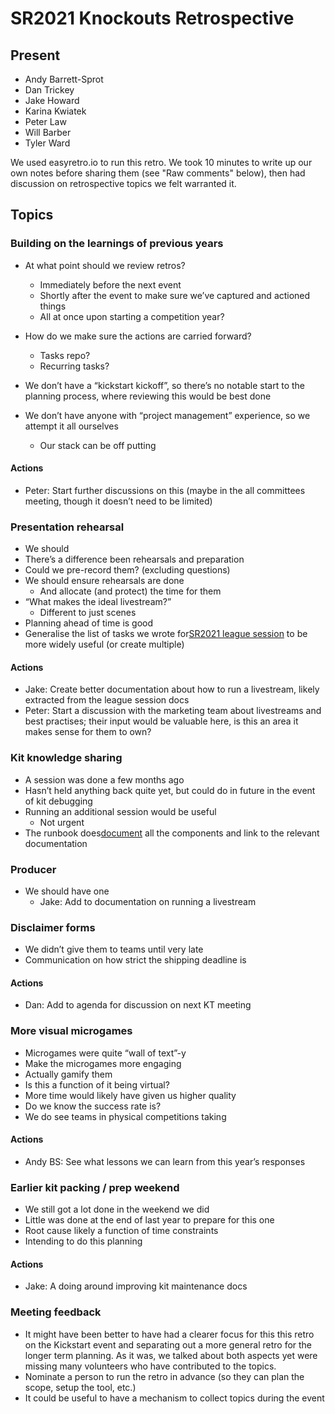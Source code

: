 # SR2021 Knockouts Retrospective

## Present

- Andy Barrett-Sprot
- Dan Trickey
- Jake Howard
- Karina Kwiatek
- Peter Law
- Will Barber
- Tyler Ward

We used easyretro.io to run this retro. We took 10 minutes to write up our own
notes before sharing them (see "Raw comments" below), then had discussion on
retrospective topics we felt warranted it.

## Topics

### Building on the learnings of previous years

- At what point should we review retros?

  - Immediately before the next event
  - Shortly after the event to make sure we’ve captured and actioned things
  - All at once upon starting a competition year?

- How do we make sure the actions are carried forward?

  - Tasks repo?
  - Recurring tasks?

- We don’t have a “kickstart kickoff”, so there’s no notable start to the planning process, where reviewing this would be best done

- We don’t have anyone with “project management” experience, so we attempt it all ourselves

  - Our stack can be off putting

#### Actions

- Peter: Start further discussions on this (maybe in the all committees meeting, though it doesn’t need to be limited)

### Presentation rehearsal

- We should
- There’s a difference been rehearsals and preparation
- Could we pre-record them? (excluding questions)
- We should ensure rehearsals are done
  - And allocate (and protect) the time for them
- “What makes the ideal livestream?”
  - Different to just scenes
- Planning ahead of time is good
- Generalise the list of tasks we wrote for[SR2021 league session](https://studentrobotics.org/runbook/competition/virtual-competitions/competition-session-checklist/) to be more widely useful (or create multiple)

#### Actions

- Jake: Create better documentation about how to run a livestream, likely
  extracted from the league session docs
- Peter: Start a discussion with the marketing team about livestreams and best
  practises; their input would be valuable here, is this an area it makes sense
  for them to own?

### Kit knowledge sharing

- A session was done a few months ago
- Hasn’t held anything back quite yet, but could do in future in the event of kit debugging
- Running an additional session would be useful
  - Not urgent
- The runbook does[document](https://studentrobotics.org/runbook/kit/software/) all the components and link to the relevant documentation

### Producer

- We should have one
  - Jake: Add to documentation on running a livestream

### Disclaimer forms

- We didn’t give them to teams until very late
- Communication on how strict the shipping deadline is

#### Actions

- Dan: Add to agenda for discussion on next KT meeting

### More visual microgames

- Microgames were quite “wall of text”-y
- Make the microgames more engaging
- Actually gamify them
- Is this a function of it being virtual?
- More time would likely have given us higher quality
- Do we know the success rate is?
- We do see teams in physical competitions taking

#### Actions

- Andy BS: See what lessons we can learn from this year’s responses

### Earlier kit packing / prep weekend

- We still got a lot done in the weekend we did
- Little was done at the end of last year to prepare for this one
- Root cause likely a function of time constraints
- Intending to do this planning

#### Actions

- Jake: A doing around improving kit maintenance docs

### Meeting feedback

- It might have been better to have had a clearer focus for this this retro on
  the Kickstart event and separating out a more general retro for the longer
  term planning. As it was, we talked about both aspects yet were missing many
  volunteers who have contributed to the topics.
- Nominate a person to run the retro in advance (so they can plan the scope, setup the tool, etc.)
- It could be useful to have a mechanism to collect topics during the event
